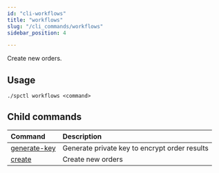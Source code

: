 ```yaml
---
id: "cli-workflows"
title: "workflows"
slug: "/cli_commands/workflows"
sidebar_position: 4

---
```


Create new orders. 

## Usage

```
./spctl workflows <command>
```

## Child commands

| **Command**                                                     |**Description**|
|:----------------------------------------------------------------| :- |
| [generate-key](/developers/cli_commands/workflows/generate-key) |Generate private key to encrypt order results|
| [create](/developers/cli_commands/workflows/create)             |Create new orders|